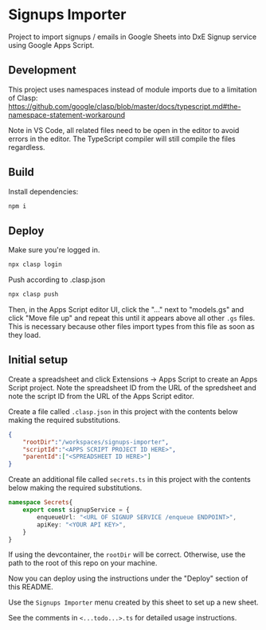 # Signups Importer

Project to import signups / emails in Google Sheets into DxE Signup service using Google Apps Script.

## Development

This project uses namespaces instead of module imports due to a limitation of Clasp:
https://github.com/google/clasp/blob/master/docs/typescript.md#the-namespace-statement-workaround

Note in VS Code, all related files need to be open in the editor to avoid errors in the editor. The TypeScript compiler
will still compile the files regardless.

## Build

Install dependencies:

```bash
npm i
```

## Deploy

Make sure you're logged in.

```bash
npx clasp login
```

Push according to .clasp.json

```bash
npx clasp push
```

Then, in the Apps Script editor UI, click the "..." next to "models.gs" and
click "Move file up" and repeat this until it appears above all other `.gs`
files. This is necessary because other files import types from this file as
soon as they load.

## Initial setup

Create a spreadsheet and click Extensions -> Apps Script to create an
Apps Script project. Note the spreadsheet ID from the URL of the spredsheet
and note the script ID from the URL of the Apps Script editor.

Create a file called `.clasp.json` in this project with the contents below making
the required substitutions.

```json
{
    "rootDir":"/workspaces/signups-importer",
    "scriptId":"<APPS SCRIPT PROJECT ID HERE>",
    "parentId":["<SPREADSHEET ID HERE>"]
}
```

Create an additional file called `secrets.ts` in this project with the contents below making the required substitutions.

```typescript
namespace Secrets{
    export const signupService = {
        enqueueUrl: "<URL OF SIGNUP SERVICE /enqueue ENDPOINT>",
        apiKey: "<YOUR API KEY>",
    }
}

```

If using the devcontainer, the `rootDir` will be correct. Otherwise, use
the path to the root of this repo on your machine.

Now you can deploy using the instructions under the "Deploy" section of this
README.

Use the `Signups Importer` menu created by this sheet to set up a new sheet.

See the comments in `<...todo...>.ts` for detailed usage instructions.
